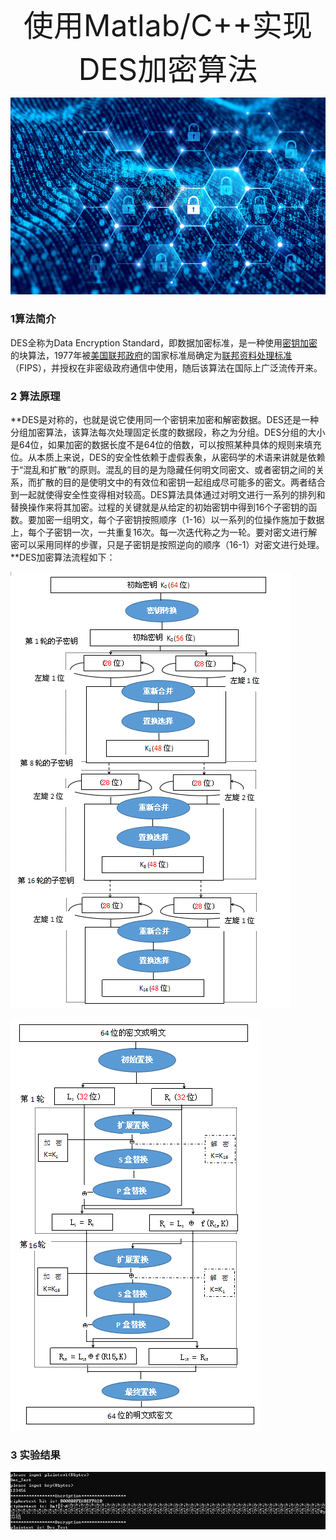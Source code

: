 <div align='center' ><font size='70'>使用Matlab/C++实现DES加密算法</font></div>



![](md_iamge/encryption.jpg)

### 1算法简介

DES全称为Data Encryption Standard，即数据加密标准，是一种使用[密钥加密](https://baike.baidu.com/item/密钥加密/5928903)的块算法，1977年被[美国联邦政府](https://baike.baidu.com/item/美国联邦政府/8370227)的国家标准局确定为[联邦资料处理标准](https://baike.baidu.com/item/联邦资料处理标准/3940777)（FIPS），并授权在非密级政府通信中使用，随后该算法在国际上广泛流传开来。

### 2 算法原理

**DES是对称的，也就是说它使用同一个密钥来加密和解密数据。DES还是一种分组加密算法，该算法每次处理固定长度的数据段，称之为分组。DES分组的大小是64位，如果加密的数据长度不是64位的倍数，可以按照某种具体的规则来填充位。从本质上来说，DES的安全性依赖于虚假表象，从密码学的术语来讲就是依赖于“混乱和扩散”的原则。混乱的目的是为隐藏任何明文同密文、或者密钥之间的关系，而扩散的目的是使明文中的有效位和密钥一起组成尽可能多的密文。两者结合到一起就使得安全性变得相对较高。DES算法具体通过对明文进行一系列的排列和替换操作来将其加密。过程的关键就是从给定的初始密钥中得到16个子密钥的函数。要加密一组明文，每个子密钥按照顺序（1-16）以一系列的位操作施加于数据上，每个子密钥一次，一共重复16次。每一次迭代称之为一轮。要对密文进行解密可以采用同样的步骤，只是子密钥是按照逆向的顺序（16-1）对密文进行处理。**DES加密算法流程如下：

![](./md_iamge/des_1.png)

![des_2](./md_iamge/des_2.png)

### 3 实验结果

![](md_iamge/des_test.png)

